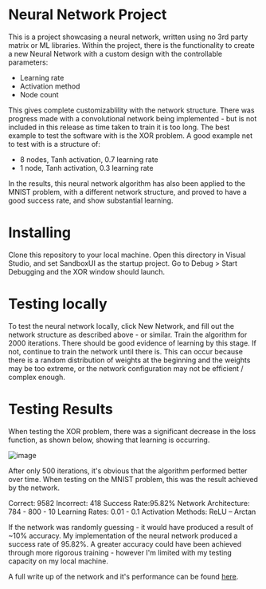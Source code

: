 # Neural Network Project
This is a project showcasing a neural network, written using no 3rd party matrix or ML libraries.
Within the project, there is the functionality to create a new Neural Network with a custom design with the controllable parameters:
- Learning rate
- Activation method
- Node count

This gives complete customizablility with the network structure. There was progress made with a convolutional network being implemented - but is not included in this release as time taken to train it is too long.
The best example to test the software with is the XOR problem. A good example net to test with is a structure of:
- 8 nodes, Tanh activation, 0.7 learning rate
- 1 node, Tanh activation, 0.3 learning rate

In the results, this neural network algorithm has also been applied to the MNIST problem, with a different network structure, and proved to have a good success rate, and show substantial learning.

# Installing

Clone this repository to your local machine.
Open this directory in Visual Studio, and set SandboxUI as the startup project.
Go to Debug > Start Debugging and the XOR window should launch.

# Testing locally

To test the neural network locally, click New Network, and fill out the network structure as described above - or similar.
Train the algorithm for 2000 iterations. There should be good evidence of learning by this stage.
If not, continue to train the network until there is. This can occur because there is a random distribution of weights at the beginning and the weights may be too extreme, or the network configuration may not be efficient / complex enough.

# Testing Results

When testing the XOR problem, there was a significant decrease in the loss function, as shown below, showing that learning is occurring.

![ image](https://drive.google.com/uc?export=view&id=1_eTtAxZcWk_wTubd7VLoBccsWLrZ5sL5)

After only 500 iterations, it's obvious that the algorithm performed better over time.
When testing on the MNIST problem, this was the result achieved by the network.

Correct: 9582
Incorrect: 418
Success Rate:95.82%
Network Architecture: 784 - 800 - 10
Learning Rates: 0.01 - 0.1
Activation Methods: ReLU – Arctan

If the network was randomly guessing - it would have produced a result of ~10% accuracy. My implementation of the neural network produced a success rate of 95.82%. A greater accuracy could have been achieved through more rigorous training - however I'm limited with my testing capacity on my local machine.

A full write up of the network and it's performance can be found [here](https://docs.google.com/document/d/1NMdDzYk8xbH-YqjzGsGxF3E54B3RYd8seJDsoci6-c0/edit?usp=sharing).
